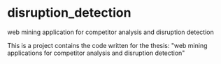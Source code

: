 # disruption_detection
web mining application for competitor analysis and disruption detection

This is a project contains the code written for the thesis: "web mining applications for competitor analysis and disruption detection" 
